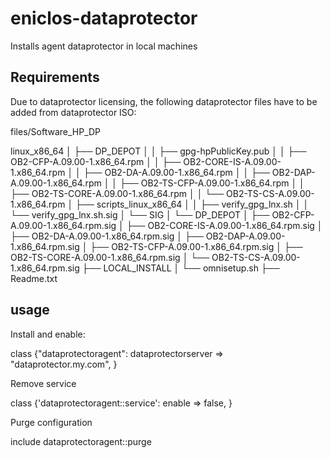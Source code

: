 # eniclos-dataprotector
Installs agent dataprotector in local machines

## Requirements

Due to dataprotector licensing, the following dataprotector files have to be added from dataprotector ISO:

files/Software_HP_DP


linux_x86_64
│   ├── DP_DEPOT
│   │   ├── gpg-hpPublicKey.pub
│   │   ├── OB2-CFP-A.09.00-1.x86_64.rpm
│   │   ├── OB2-CORE-IS-A.09.00-1.x86_64.rpm
│   │   ├── OB2-DA-A.09.00-1.x86_64.rpm
│   │   ├── OB2-DAP-A.09.00-1.x86_64.rpm
│   │   ├── OB2-TS-CFP-A.09.00-1.x86_64.rpm
│   │   ├── OB2-TS-CORE-A.09.00-1.x86_64.rpm
│   │   └── OB2-TS-CS-A.09.00-1.x86_64.rpm
│   ├── scripts_linux_x86_64
│   │   ├── verify_gpg_lnx.sh
│   │   └── verify_gpg_lnx.sh.sig
│   └── SIG
│       └── DP_DEPOT
│           ├── OB2-CFP-A.09.00-1.x86_64.rpm.sig
│           ├── OB2-CORE-IS-A.09.00-1.x86_64.rpm.sig
│           ├── OB2-DA-A.09.00-1.x86_64.rpm.sig
│           ├── OB2-DAP-A.09.00-1.x86_64.rpm.sig
│           ├── OB2-TS-CFP-A.09.00-1.x86_64.rpm.sig
│           ├── OB2-TS-CORE-A.09.00-1.x86_64.rpm.sig
│           └── OB2-TS-CS-A.09.00-1.x86_64.rpm.sig
├── LOCAL_INSTALL
│   └── omnisetup.sh
├── Readme.txt


## usage

Install and enable:

  class {"dataprotectoragent":
      dataprotectorserver => "dataprotector.my.com",
    }

Remove service

 class {'dataprotectoragent::service':
    enable => false,
  }

Purge configuration

 include dataprotectoragent::purge

